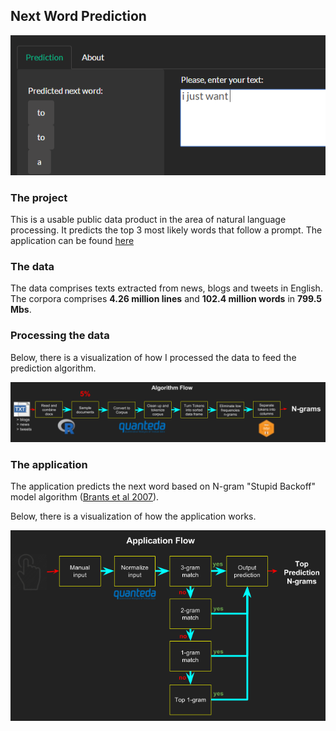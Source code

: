 ## Next Word Prediction

![alt text](next_word.PNG)

### The project

This is a usable public data product in the area of natural language processing. It predicts the top 3 most likely words 
that follow a prompt.
The application can be found [here](https://danvargg.shinyapps.io/shiny/)

### The data

The data comprises texts extracted from news, blogs and tweets in English. The corpora comprises **4.26
million lines** and **102.4 million words** in **799.5 Mbs**.

### Processing the data

Below, there is a visualization of how I processed the data to feed the prediction algorithm.

![alt text](algflow.png)

### The application

The application predicts the next word based on N-gram "Stupid Backoff" model
algorithm ([Brants et al 2007](http://www.cs.columbia.edu/~smaskey/CS6998-0412/supportmaterial/langmodel_mapreduce.pdf)).

Below, there is a visualization of how the application works.

![alt text](appflow.png)
